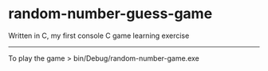 # random-number-guess-game
Written in C, my first console C game learning exercise
<hr>
To play the game
> bin/Debug/random-number-game.exe
